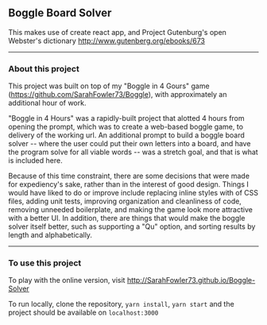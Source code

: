 ## Boggle Board Solver


This makes use of create react app, and Project Gutenburg's open Webster's dictionary http://www.gutenberg.org/ebooks/673

---

### About this project
This project was built on top of my "Boggle in 4 Gours" game (https://github.com/SarahFowler73/Boggle), with approximately an additional hour of work. 

"Boggle in 4 Hours" was a rapidly-built project that alotted 4 hours from opening the prompt, which was to create a web-based boggle game, to delivery of the working url. An additional prompt to build a boggle board solver -- where the user could put their own letters into a board, and have the program solve for all viable words -- was a stretch goal, and that is what is included here. 

Because of this time constraint, there are some decisions that were made for expediency's sake, rather than in the interest of good design. Things I would have liked to do or improve include replacing inline styles with of CSS files, adding unit tests, improving organization and cleanliness of code, removing unneeded boilerplate, and making the game look more attractive with a better UI. In addition, there are things that would make the boggle solver itself better, such as supporting a "Qu" option, and sorting results by length and alphabetically.

---

### To use this project
To play with the online version, visit http://SarahFowler73.github.io/Boggle-Solver

To run locally, clone the repository, `yarn install`, `yarn start` and the project should be available on `localhost:3000`
